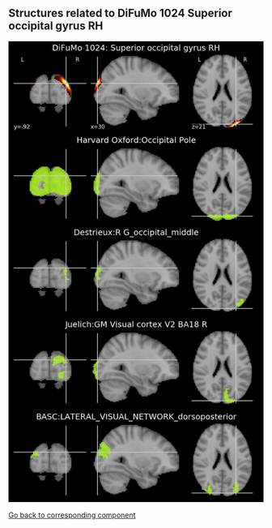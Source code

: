 


## Structures related to DiFuMo 1024 Superior occipital gyrus RH

![284](284.jpg "Structures related to DiFuMo 1024 Superior occipital gyrus RH")

[Go back to corresponding component](https://parietal-inria.github.io/DiFuMo/1024/html/284.html)